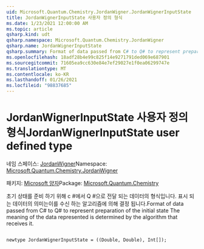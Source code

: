 ```yaml
---
uid: Microsoft.Quantum.Chemistry.JordanWigner.JordanWignerInputState
title: JordanWignerInputState 사용자 정의 형식
ms.date: 1/23/2021 12:00:00 AM
ms.topic: article
qsharp.kind: udt
qsharp.namespace: Microsoft.Quantum.Chemistry.JordanWigner
qsharp.name: JordanWignerInputState
qsharp.summary: Format of data passed from C# to Q# to represent preparation of the initial state The meaning of the data represented is determined by the algorithm that receives it.
ms.openlocfilehash: 18adf28b4e99c825f14e9271791ded069e687901
ms.sourcegitcommit: 71605ea9cc630e84e7ef29027e1f0ea06299747e
ms.translationtype: MT
ms.contentlocale: ko-KR
ms.lasthandoff: 01/26/2021
ms.locfileid: "98837685"
---
```

# <a name="jordanwignerinputstate-user-defined-type"></a><span data-ttu-id="e75ab-102">JordanWignerInputState 사용자 정의 형식</span><span class="sxs-lookup"><span data-stu-id="e75ab-102">JordanWignerInputState user defined type</span></span>

<span data-ttu-id="e75ab-103">네임 스페이스: [JordanWigner](xref:Microsoft.Quantum.Chemistry.JordanWigner)</span><span class="sxs-lookup"><span data-stu-id="e75ab-103">Namespace: [Microsoft.Quantum.Chemistry.JordanWigner](xref:Microsoft.Quantum.Chemistry.JordanWigner)</span></span>

<span data-ttu-id="e75ab-104">패키지: [Microsoft 양자](https://nuget.org/packages/Microsoft.Quantum.Chemistry)</span><span class="sxs-lookup"><span data-stu-id="e75ab-104">Package: [Microsoft.Quantum.Chemistry](https://nuget.org/packages/Microsoft.Quantum.Chemistry)</span></span>


<span data-ttu-id="e75ab-105">초기 상태를 준비 하기 위해 c #에서 Q #으로 전달 되는 데이터의 형식입니다. 표시 되는 데이터의 의미는이를 수신 하는 알고리즘에 의해 결정 됩니다.</span><span class="sxs-lookup"><span data-stu-id="e75ab-105">Format of data passed from C# to Q# to represent preparation of the initial state The meaning of the data represented is determined by the algorithm that receives it.</span></span>

```qsharp

newtype JordanWignerInputState = ((Double, Double), Int[]);
```

